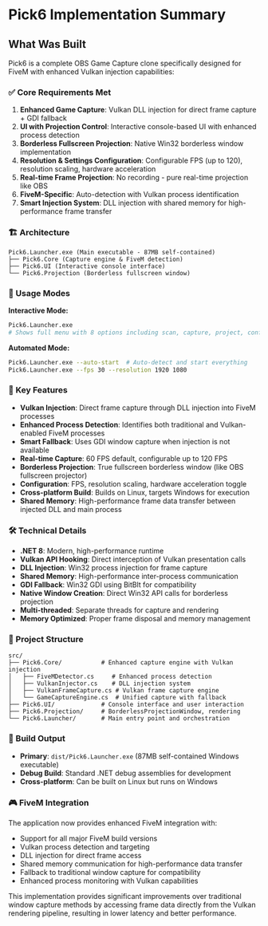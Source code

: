 # Pick6 Implementation Summary

## What Was Built

Pick6 is a complete OBS Game Capture clone specifically designed for FiveM with enhanced Vulkan injection capabilities:

### ✅ Core Requirements Met

1. **Enhanced Game Capture**: Vulkan DLL injection for direct frame capture + GDI fallback
2. **UI with Projection Control**: Interactive console-based UI with enhanced process detection
3. **Borderless Fullscreen Projection**: Native Win32 borderless window implementation
4. **Resolution & Settings Configuration**: Configurable FPS (up to 120), resolution scaling, hardware acceleration
5. **Real-time Frame Projection**: No recording - pure real-time projection like OBS
6. **FiveM-Specific**: Auto-detection with Vulkan process identification
7. **Smart Injection System**: DLL injection with shared memory for high-performance frame transfer

### 🏗️ Architecture

```
Pick6.Launcher.exe (Main executable - 87MB self-contained)
├── Pick6.Core (Capture engine & FiveM detection)
├── Pick6.UI (Interactive console interface)
└── Pick6.Projection (Borderless fullscreen window)
```

### 🚀 Usage Modes

**Interactive Mode:**
```bash
Pick6.Launcher.exe
# Shows full menu with 8 options including scan, capture, project, configure
```

**Automated Mode:**
```bash
Pick6.Launcher.exe --auto-start  # Auto-detect and start everything
Pick6.Launcher.exe --fps 30 --resolution 1920 1080
```

### 🎯 Key Features

- **Vulkan Injection**: Direct frame capture through DLL injection into FiveM processes
- **Enhanced Process Detection**: Identifies both traditional and Vulkan-enabled FiveM processes
- **Smart Fallback**: Uses GDI window capture when injection is not available
- **Real-time Capture**: 60 FPS default, configurable up to 120 FPS
- **Borderless Projection**: True fullscreen borderless window (like OBS fullscreen projector)
- **Configuration**: FPS, resolution scaling, hardware acceleration toggle
- **Cross-platform Build**: Builds on Linux, targets Windows for execution
- **Shared Memory**: High-performance frame data transfer between injected DLL and main process

### 🛠️ Technical Details

- **.NET 8**: Modern, high-performance runtime
- **Vulkan API Hooking**: Direct interception of Vulkan presentation calls
- **DLL Injection**: Win32 process injection for frame capture
- **Shared Memory**: High-performance inter-process communication
- **GDI Fallback**: Win32 GDI using BitBlt for compatibility
- **Native Window Creation**: Direct Win32 API calls for borderless projection
- **Multi-threaded**: Separate threads for capture and rendering
- **Memory Optimized**: Proper frame disposal and memory management

### 📁 Project Structure

```
src/
├── Pick6.Core/           # Enhanced capture engine with Vulkan injection
│   ├── FiveMDetector.cs     # Enhanced process detection
│   ├── VulkanInjector.cs    # DLL injection system
│   ├── VulkanFrameCapture.cs # Vulkan frame capture engine
│   └── GameCaptureEngine.cs  # Unified capture with fallback
├── Pick6.UI/             # Console interface and user interaction
├── Pick6.Projection/     # BorderlessProjectionWindow, rendering
└── Pick6.Launcher/       # Main entry point and orchestration
```

### 🔧 Build Output

- **Primary**: `dist/Pick6.Launcher.exe` (87MB self-contained Windows executable)
- **Debug Build**: Standard .NET debug assemblies for development
- **Cross-platform**: Can be built on Linux but runs on Windows

### 🎮 FiveM Integration

The application now provides enhanced FiveM integration with:
- Support for all major FiveM build versions
- Vulkan process detection and targeting
- DLL injection for direct frame access
- Shared memory communication for high-performance data transfer
- Fallback to traditional window capture for compatibility
- Enhanced process monitoring with Vulkan capabilities

This implementation provides significant improvements over traditional window capture methods by accessing frame data directly from the Vulkan rendering pipeline, resulting in lower latency and better performance.